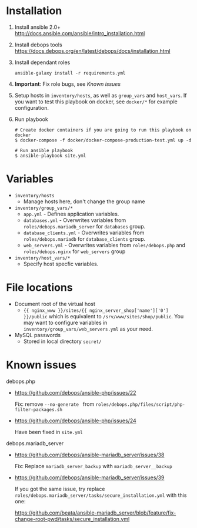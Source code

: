 # Installation

1. Install ansible 2.0+
   http://docs.ansible.com/ansible/intro_installation.html

2. Install debops tools
   https://docs.debops.org/en/latest/debops/docs/installation.html

3. Install dependant roles
   ```
   ansible-galaxy install -r requirements.yml
   ```

4. **Important**: Fix role bugs, see *Known issues*

5. Setup hosts in `inventory/hosts`, as well as `group_vars` and `host_vars`. If you want to test this playbook on docker, see `docker/*` for example configuration.

6. Run playbook
   ```
   # Create docker containers if you are going to run this playbook on docker
   $ docker-compose -f docker/docker-compose-production-test.yml up -d

   # Run ansible playbook
   $ ansible-playbook site.yml
   ```

# Variables
- `inventory/hosts`
    - Manage hosts here, don't change the group name
- `inventory/group_vars/*`
    - `app.yml` - Defines application variables.
    - `databases.yml` - Overwrites variables from `roles/debops.mariadb_server` for `databases` group.
    - `database_clients.yml` - Overwrites variables from `roles/debops.mariadb` for `database_clients` group.
    - `web_servers.yml` - Overwrites variables from `roles/debops.php` and `roles/debops.nginx` for `web_servers` group
- `inventory/host_vars/*`
    - Specify host specfic variables.

# File locations
- Document root of the virtual host
    - `{{ nginx_www }}/sites/{{ nginx_server_shop['name']['0'] }}/public` which is equivalent to `/srv/www/sites/shop/public`.
      You may want to configure variables in `inventory/group_vars/web_servers.yml` as your need.
- MySQL passwords
    - Stored in local directory `secret/`

# Known issues

debops.php
- https://github.com/debops/ansible-php/issues/22

  Fix: remove `--no-generate ` from `roles/debops.php/files/script/php-filter-packages.sh`

- https://github.com/debops/ansible-php/issues/24

  Have been fixed in `site.yml`

debops.mariadb_server
- https://github.com/debops/ansible-mariadb_server/issues/38

  Fix: Replace `mariadb_server_backup` with `mariadb_server__backup`

- https://github.com/debops/ansible-mariadb_server/issues/39

  If you got the same issue, try replace `roles/debops.mariadb_server/tasks/secure_installation.yml` with this one:

  https://github.com/beata/ansible-mariadb_server/blob/feature/fix-change-root-pwd/tasks/secure_installation.yml
